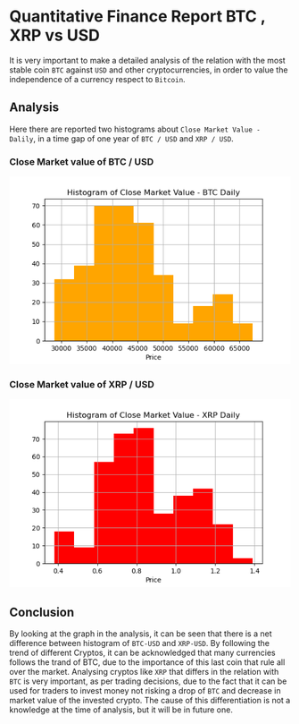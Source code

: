 
# Quantitative Finance Report BTC , XRP vs USD

It is very important to make a detailed analysis of the relation with the most stable coin ```BTC``` against ```USD``` and other 
cryptocurrencies, in order to value the independence of a currency respect to ```Bitcoin```.

## Analysis

Here there are reported two histograms about ```Close Market Value - Dalily```, in a time gap of one year of ```BTC / USD``` and ```XRP / USD```.

### Close Market value of BTC / USD

<p align="center">
    <img src="\close_market_value_btc_usd.png">
</p>

### Close Market value of XRP / USD

<p align="center">
    <img src="\close_market_value_xrp_usd.png">
</p>


## Conclusion

By looking at the graph in the analysis, it can be seen 
that there is a net difference between histogram of ```BTC-USD``` and ```XRP-USD```. By following the trend of different 
Cryptos, it can be acknowledged that many currencies follows the trand of BTC, due to the importance of this last coin that rule
all over the market. Analysing cryptos like ```XRP``` that differs in the relation with ```BTC``` is very important, as per trading decisions, due to the 
fact that it can be used for traders to invest money not risking a drop of ```BTC``` and decrease in market value of the invested crypto. The cause of this differentiation is not a knowledge at the time of analysis, but it will be in future one. 
